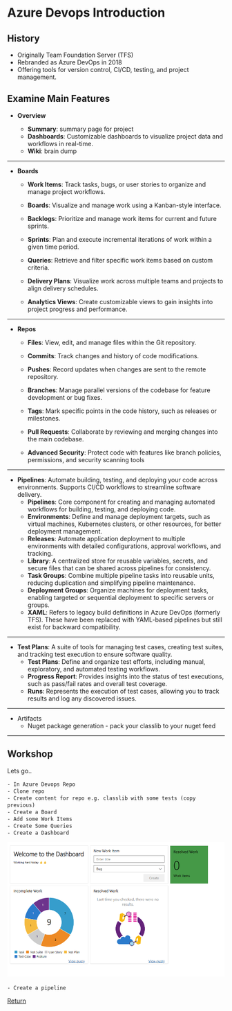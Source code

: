 # Azure Devops Introduction

## History

- Originally Team Foundation Server (TFS)
- Rebranded as Azure DevOps in 2018
- Offering tools for version control, CI/CD, testing, and project management.

## Examine Main Features

- **Overview**

  - **Summary**: summary page for project
  - **Dashboards**: Customizable dashboards to visualize project data and workflows in real-time.
  - **Wiki**: brain dump

---

- **Boards**

  - **Work Items**: Track tasks, bugs, or user stories to organize and manage project workflows.

  - **Boards**: Visualize and manage work using a Kanban-style interface.

  - **Backlogs**: Prioritize and manage work items for current and future sprints.

  - **Sprints**: Plan and execute incremental iterations of work within a given time period.

  - **Queries**: Retrieve and filter specific work items based on custom criteria.

  - **Delivery Plans**: Visualize work across multiple teams and projects to align delivery schedules.

  - **Analytics Views**: Create customizable views to gain insights into project progress and performance.

---

- **Repos**

  - **Files**: View, edit, and manage files within the Git repository.

  - **Commits**: Track changes and history of code modifications.

  - **Pushes**: Record updates when changes are sent to the remote repository.

  - **Branches**: Manage parallel versions of the codebase for feature development or bug fixes.

  - **Tags**: Mark specific points in the code history, such as releases or milestones.

  - **Pull Requests**: Collaborate by reviewing and merging changes into the main codebase.

  - **Advanced Security**: Protect code with features like branch policies, permissions, and security scanning tools

---

- **Pipelines**: Automate building, testing, and deploying your code across environments. Supports CI/CD workflows to streamline software delivery.
  - **Pipelines**: Core component for creating and managing automated workflows for building, testing, and deploying code.
  - **Environments**: Define and manage deployment targets, such as virtual machines, Kubernetes clusters, or other resources, for better deployment management.
  - **Releases**: Automate application deployment to multiple environments with detailed configurations, approval workflows, and tracking.
  - **Library**: A centralized store for reusable variables, secrets, and secure files that can be shared across pipelines for consistency.
  - **Task Groups**: Combine multiple pipeline tasks into reusable units, reducing duplication and simplifying pipeline maintenance.
  - **Deployment Groups**: Organize machines for deployment tasks, enabling targeted or sequential deployment to specific servers or groups.
  - **XAML**: Refers to legacy build definitions in Azure DevOps (formerly TFS). These have been replaced with YAML-based pipelines but still exist for backward compatibility.

---

- **Test Plans**: A suite of tools for managing test cases, creating test suites, and tracking test execution to ensure software quality.
  - **Test Plans**: Define and organize test efforts, including manual, exploratory, and automated testing workflows.
  - **Progress Report**: Provides insights into the status of test executions, such as pass/fail rates and overall test coverage.
  - **Runs**: Represents the execution of test cases, allowing you to track results and log any discovered issues.

---

- Artifacts
  - Nuget package generation - pack your classlib to your nuget feed

---

## Workshop

Lets go..

    - In Azure Devops Repo
    - Clone repo
    - Create content for repo e.g. classlib with some tests (copy previous)
    - Create a Board
    - Add some Work Items
    - Create Some Queries
    - Create a Dashboard

![Azure Dashboard Example](Azure_Dashboard.png)

    - Create a pipeline

[Return](https://github.com/uerbzr/course-devops-introduction)
